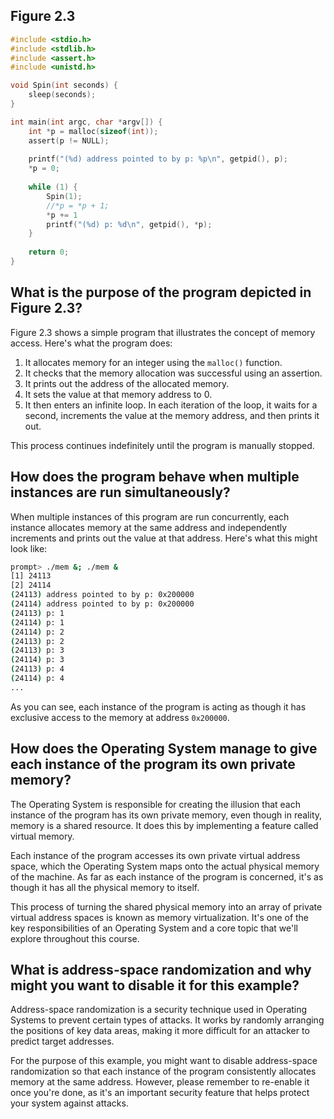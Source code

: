 ## Figure 2.3
```c
#include <stdio.h>
#include <stdlib.h>
#include <assert.h>
#include <unistd.h>

void Spin(int seconds) {
    sleep(seconds);
}

int main(int argc, char *argv[]) {
    int *p = malloc(sizeof(int));
    assert(p != NULL);
    
    printf("(%d) address pointed to by p: %p\n", getpid(), p);
    *p = 0;
    
    while (1) {
        Spin(1);
        //*p = *p + 1;
		*p += 1
        printf("(%d) p: %d\n", getpid(), *p);
    }
    
    return 0;
}
```

## What is the purpose of the program depicted in Figure 2.3?

Figure 2.3 shows a simple program that illustrates the concept of memory access. Here's what the program does:

1. It allocates memory for an integer using the `malloc()` function.
2. It checks that the memory allocation was successful using an assertion.
3. It prints out the address of the allocated memory.
4. It sets the value at that memory address to 0.
5. It then enters an infinite loop. In each iteration of the loop, it waits for a second, increments the value at the memory address, and then prints it out.

This process continues indefinitely until the program is manually stopped.

## How does the program behave when multiple instances are run simultaneously?

When multiple instances of this program are run concurrently, each instance allocates memory at the same address and independently increments and prints out the value at that address. Here's what this might look like:

```sh
prompt> ./mem &; ./mem &
[1] 24113
[2] 24114
(24113) address pointed to by p: 0x200000
(24114) address pointed to by p: 0x200000
(24113) p: 1
(24114) p: 1
(24114) p: 2
(24113) p: 2
(24113) p: 3
(24114) p: 3
(24113) p: 4
(24114) p: 4
...
```

As you can see, each instance of the program is acting as though it has exclusive access to the memory at address `0x200000`.

## How does the Operating System manage to give each instance of the program its own private memory?

The Operating System is responsible for creating the illusion that each instance of the program has its own private memory, even though in reality, memory is a shared resource. It does this by implementing a feature called virtual memory.

Each instance of the program accesses its own private virtual address space, which the Operating System maps onto the actual physical memory of the machine. As far as each instance of the program is concerned, it's as though it has all the physical memory to itself.

This process of turning the shared physical memory into an array of private virtual address spaces is known as memory virtualization. It's one of the key responsibilities of an Operating System and a core topic that we'll explore throughout this course.

## What is address-space randomization and why might you want to disable it for this example?

Address-space randomization is a security technique used in Operating Systems to prevent certain types of attacks. It works by randomly arranging the positions of key data areas, making it more difficult for an attacker to predict target addresses.

For the purpose of this example, you might want to disable address-space randomization so that each instance of the program consistently allocates memory at the same address. However, please remember to re-enable it once you're done, as it's an important security feature that helps protect your system against attacks.